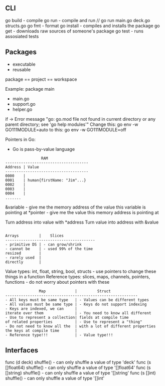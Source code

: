 ## CLI
go build - compile
go run - compile and run // go run main.go deck.go structs.go
go fmt - format
go install - compiles and installs the package
go get - downloads raw sources of someone's package
go test - runs assosiated tests


## Packages
- executable
- reusable

package == project == workspace

Example:
package main
 - main.go
 - support.go
 - helper.go


if -> Error message "go: go.mod file not found in current directory or any parent directory; see 'go help modules'"
Change this: go env -w GO111MODULE=auto
to this: go env -w GO111MODULE=off



Pointers in Go:
- Go is pass-by-value language

```
                RAM
-------------------------------------
Address | Value
-------------------------------------
0000    |  
0001    | human{firstName: "Jim"...}
0002    | 
0003    | 
0004    |
.......
```

&variable - give me the memory address of the value this variable is pointing at
*pointer  - give me the value this memory address is pointing at

Turn address into value with *address
Turn value into address with &value

```

Arrays         |    Slices
----------------------------------------
- primitive DS | - can grow/shrink
- cannot be    | - used 99% of the time
resized        |
- rarely used  |
directly       |
```

Value types: int, float, string, bool, structs - use pointers to change these things in a function
Reference types: slices, maps, channels, pointers, functions - do not worry about pointers with these


```
               Map             |         Struct
-----------------------------------------------------------
- All keys must be same type   | - Values can be different types
- All values must be same type | - Keys do not support indexing
- Keys are indexed, we can     |
iterate over them              | - You need to know all different
- Use to represent a collection| fields at compile time
of related properties          | - Use to represent a "thing"
- Do not need to know all the  | with a lot of different properties
the keys at compile time       | 
- Reference type!!!            | - Value type!!!
```

## Interfaces
func (d deck) shuffle() - can only shuffle a value of type 'deck'
func (s []float64) shuffle() - can only shuffle a value of type '[]float64'
func (s []string) shuffle() - can only shuffle a value of type '[]string'
func (s []int) shuffle() - can only shuffle a value of type '[]int'
